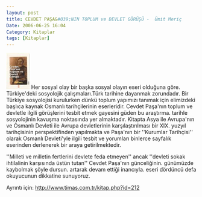 ```yaml
---
layout: post
title: CEVDET PAŞA&#039;NIN TOPLUM ve DEVLET GÖRÜŞÜ -  Ümit Meriç
Date: 2006-06-25 16:04
Category: Kitaplar
tags: [Kitaplar]
---
```


<span class="kitap-resmi">![cevdetpasa2.jpg][]</span>  Her
sosyal olay bir başka sosyal olayın eseri olduğuna göre. Türkiye'deki
sosyolojik çalışmaları.Türk tarihine dayanmak zorundadır. Bir
Türkiye sosyolojisi kurulurken dünkü toplum yapımızı tanımak için
elimizdeki başlıca kaynak Osmanlı tarihçilerinin eserleridir. Cevdet
Paşa'nın toplum ve devletle ilgili görüşlerini tesbit etmek gayesini
güden bu araştırma. tarihle sosyolojinin kavuşma noktasında yer
almaktadır. Kitapta Asya ile Avrupa'nın ve Osmanlı Devleti ile Avrupa
devletlerinin karşılaştırılması bir XIX. yuzyıl tarihçisinin
perspektifinden yapılmakta ve Paşa'nın bir ''Kurumlar Tarihçisi'' olarak
Osmanlı Devleti'yle ilgili tesbit ve yorumları binlerce sayfalık
eserinden derlenerek bir araya getirilmektedir.

''Milleti ve milletin
fertlerini devlete feda etmeyen'' ancak ''devleti sokak ihtilalinin
karşısında üstün tutan'' Cevdet Paşa'nın günceliğinin. günümüzde
kaybolmak şöyle dursun. artarak devam ettiği inancıyla. eseri dördüncü
defa okuyucunun dikkatine sunuyoruz.

Ayrıntı için: http://www.timas.com.tr/kitap.php?id=212

  [cevdetpasa2.jpg]: /images/cevdetpasa2.thumbnail.jpg
